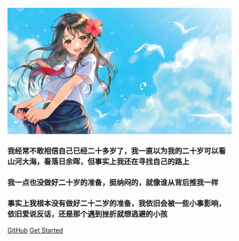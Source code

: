![logo](logo.jpg)

### 我经常不敢相信自己已经二十多岁了，我一直以为我的二十岁可以看山河大海，看落日余晖，但事实上我还在寻找自己的路上 
### 我一点也没做好二十岁的准备，挺纳闷的，就像谁从背后推我一样

### 事实上我根本没有做好二十二岁的准备，我依旧会被一些小事影响，依旧爱说反话，还是那个遇到挫折就想逃避的小孩

[GitHub](https://github.com/docsifyjs/docsify/)
[Get Started](README)